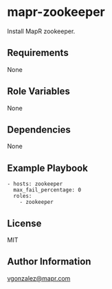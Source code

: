 mapr-zookeeper
=========

Install MapR zookeeper.

Requirements
------------

None

Role Variables
--------------

None

Dependencies
------------

None

Example Playbook
----------------

```
- hosts: zookeeper
  max_fail_percentage: 0
  roles:
    - zookeeper
```

License
-------

MIT

Author Information
------------------

vgonzalez@mapr.com
